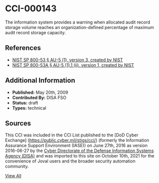 # CCI-000143

The information system provides a warning when allocated audit record storage volume reaches an organization-defined percentage of maximum audit record storage capacity.

## References ##

* [NIST SP 800-53 § AU-5 (1), version 3, created by NIST](http://csrc.nist.gov/publications/PubsSPs.html)
* [NIST SP 800-53A § AU-5 (1).1 (ii), version 1, created by NIST](http://csrc.nist.gov/publications/PubsSPs.html)


## Additional Information ##

* **Published:** May 20th, 2009
* **Contributed By:** DISA FSO
* **Status:** draft
* **Types:** technical

## Sources ##

This CCI was included in the CCI List published to the [DoD Cyber Exchange]
(https://public.cyber.mil/stigs/cci/) (formerly the Information Assurance Support Environment
(IASE)) on June 27th, 2016 as version 2016-06-27 by the [Cyber Directorate of the Defense 
Information Systems Agency (DISA)](https://public.cyber.mil/about-cyber/) and was imported to 
this site on October 10th, 2021 for the convenience of Joval users and the broader security automation community.

[View All](../README.md)
